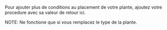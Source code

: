 Pour ajouter plus de conditions au placement de votre plante, ajoutez votre procedure avec sa valeur de retour ici.

NOTE: Ne fonctione que si vous remplacez le type de la plante.